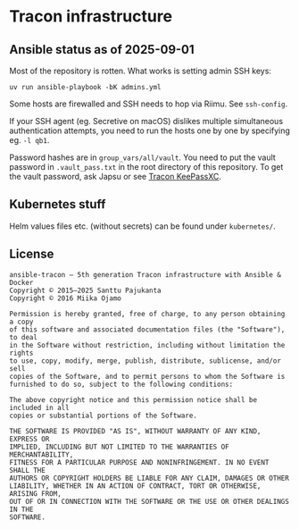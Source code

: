 # Tracon infrastructure

## Ansible status as of 2025-09-01

Most of the repository is rotten. What works is setting admin SSH keys:

    uv run ansible-playbook -bK admins.yml

Some hosts are firewalled and SSH needs to hop via Riimu. See `ssh-config`.

If your SSH agent (eg. Secretive on macOS) dislikes multiple simultaneous authentication attempts, you need to run the hosts one by one by specifying eg. `-l qb1`.

Password hashes are in `group_vars/all/vault`. You need to put the vault password in `.vault_pass.txt` in the root directory of this repository. To get the vault password, ask Japsu or see [Tracon KeePassXC](https://github.com/tracon/keepassxc-tracon).

## Kubernetes stuff

Helm values files etc. (without secrets) can be found under `kubernetes/`.

## License

    ansible-tracon – 5th generation Tracon infrastructure with Ansible & Docker
    Copyright © 2015–2025 Santtu Pajukanta
    Copyright © 2016 Miika Ojamo

    Permission is hereby granted, free of charge, to any person obtaining a copy
    of this software and associated documentation files (the "Software"), to deal
    in the Software without restriction, including without limitation the rights
    to use, copy, modify, merge, publish, distribute, sublicense, and/or sell
    copies of the Software, and to permit persons to whom the Software is
    furnished to do so, subject to the following conditions:

    The above copyright notice and this permission notice shall be included in all
    copies or substantial portions of the Software.

    THE SOFTWARE IS PROVIDED "AS IS", WITHOUT WARRANTY OF ANY KIND, EXPRESS OR
    IMPLIED, INCLUDING BUT NOT LIMITED TO THE WARRANTIES OF MERCHANTABILITY,
    FITNESS FOR A PARTICULAR PURPOSE AND NONINFRINGEMENT. IN NO EVENT SHALL THE
    AUTHORS OR COPYRIGHT HOLDERS BE LIABLE FOR ANY CLAIM, DAMAGES OR OTHER
    LIABILITY, WHETHER IN AN ACTION OF CONTRACT, TORT OR OTHERWISE, ARISING FROM,
    OUT OF OR IN CONNECTION WITH THE SOFTWARE OR THE USE OR OTHER DEALINGS IN THE
    SOFTWARE.
